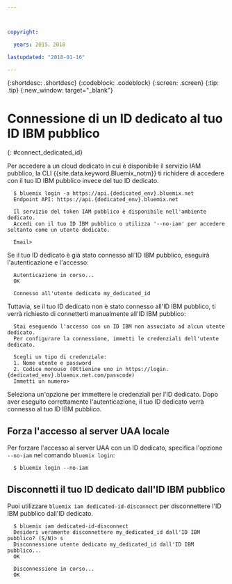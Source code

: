 ```yaml
---



copyright:

  years: 2015，2018

lastupdated: "2018-01-16"

---
```


{:shortdesc: .shortdesc}
{:codeblock: .codeblock}
{:screen: .screen}
{:tip: .tip}
{:new_window: target="_blank"}

# Connessione di un ID dedicato al tuo ID IBM pubblico
{: #connect_dedicated_id}

Per accedere a un cloud dedicato in cui è disponibile il servizio IAM pubblico, la CLI {{site.data.keyword.Bluemix_notm}} ti richidere di accedere con il tuo ID IBM pubblico invece del tuo ID dedicato.


```
  $ bluemix login -a https://api.{dedicated_env}.bluemix.net
  Endpoint API: https://api.{dedicated_env}.bluemix.net

  Il servizio del token IAM pubblico è disponibile nell'ambiente dedicato.
  Accedi con il tuo ID IBM pubblico o utilizza '--no-iam' per accedere soltanto come un utente dedicato.

  Email>
```

Se il tuo ID dedicato è già stato connesso all'ID IBM pubblico, eseguirà l'autenticazione e l'accesso:

```
  Autenticazione in corso...
  OK

  Connesso all'utente dedicato my_dedicated_id
```

Tuttavia, se il tuo ID dedicato non è stato connesso all'ID IBM pubblico, ti verrà richiesto di connetterti manualmente all'ID IBM pubblico:

```
  Stai eseguendo l'accesso con un ID IBM non associato ad alcun utente dedicato.
  Per configurare la connessione, immetti le credenziali dell'utente dedicato.

  Scegli un tipo di credenziale:
  1. Nome utente e password
  2. Codice monouso (Ottienine uno in https://login.{dedicated_env}.bluemix.net.com/passcode)
  Immetti un numero>
```

Seleziona un'opzione per immettere le credenziali per l'ID dedicato. Dopo aver eseguito correttamente l'autenticazione, il tuo ID dedicato verrà connesso al tuo ID IBM pubblico.

## Forza l'accesso al server UAA locale

Per forzare l'accesso al server UAA con un ID dedicato, specifica l'opzione `--no-iam` nel comando `bluemix login`:

```
  $ bluemix login --no-iam
```

## Disconnetti il tuo ID dedicato dall'ID IBM pubblico 

Puoi utilizzare `bluemix iam dedicated-id-disconnect` per disconnettere l'ID IBM pubblico dall'ID dedicato.

```
  $ bluemix iam dedicated-id-disconnect
  Desideri veramente disconnettere my_dedicated_id dall'ID IBM pubblico? (S/N)> s
  Disconnessione utente dedicato my_dedicated_id dall'ID IBM pubblico...
  OK

  Disconnessione in corso...
  OK
```
